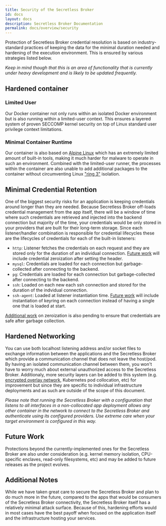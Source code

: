 ```yaml
---
title: Security of the Secretless Broker
id: docs
layout: docs
description: Secretless Broker Documentation
permalink: docs/overview/security
---
```


Protection of Secretless Broker credential resolution is based on industry-standard practices of keeping the data for the minimal duration needed and hardening of the execution environment. This is ensured by various strategies listed below.

_Keep in mind though that this is an area of functionality that is currently under heavy development and is likely to be updated frequently._

## Hardened container

### Limited User

Our Docker container not only runs within an isolated Docker environment but is also running within a limited-user context. This ensures a layered system of proven SECCOMP kernel security on top of Linux standard user privilege context limitations.

### Minimal Container Runtime

Our container is also based on [Alpine Linux](https://alpinelinux.org/) which has an extremely limited amount of built-in tools, making it much harder for malware to operate in such an environment. Combined with the limited-user runner, the processes within the container are also unable to add additional packages to the container without circumventing Linux ["ring 3"](https://en.wikipedia.org/wiki/Protection_ring) isolation.

## Minimal Credential Retention

One of the biggest security risks for an application is keeping credentials around longer than they are needed. Because Secretless Broker off-loads credential management from the app itself, there will be a window of time where such credentials are retrieved and injected into the backend connection but majority of the time, your credentials would be only stored in your providers that are built for their long-term storage. Since each listener/handler combination is responsible for credential lifecycles these are the lifecycles of credentials for each of the built-in listeners:

- `http`: Listener fetches the credentials on each request and they are stored only for the duration of an individual connection. [Future work](https://github.com/conjurinc/secretless-broker/issues/269) will include credential zeroization after setting the header.
- `mysql`: Credentials are loaded for each connection but garbage-collected after connecting to the backend.
- `pg`: Credentials are loaded for each connection but garbage-collected after connecting to the backend.
- `ssh`: Loaded on each new each ssh connection and stored for the duration of the indvidual connection.
- `ssh-agent`: Loaded at listener instantiation time. [Future work](https://github.com/conjurinc/secretless-broker/issues/270) will include instantiation of keyring on each connection instead of having a single one that is loaded at start.

[Additional work](https://github.com/conjurinc/secretless-broker/issues/271) on zeroization is also pending to ensure that credentials are safe after garbage collection.

## Hardened Networking

You can use both localhost listening address and/or socket files to exchange information between the applications and the Secretless Broker which provide a communication channel that does not leave the host/pod. By having an isolated communication channel between them, you won't have to worry much about external unauthorized access to the Secretless Broker. Additionaly, more security layers can be added to this system (e.g. [encrypted overlay network](https://docs.docker.com/network/overlay/#create-an-overlay-network), Kubernetes pod collocation, etc) for improvement but since they are specific to individual infrastructure deployments and as such are outside of the scope of this document.

_Please note that running the Secretless Broker with a configuration that listens to all interfaces in a non-collocated app deployment allows any other container in the network to connect to the Secretless Broker and authenticate using its configured providers. Use extreme care when your target environment is configured in this way._

## Future Work

Protections beyond the currently-implemented ones for the Secretless Broker are also under consideration (e.g. kernel memory isolation, CPU-specific enclaves, read-only filesystems, etc) and may be added to future releases as the project evolves.

## Additional Notes

While we have taken great care to secure the Secretless Broker and plan to do much more in the future, compared to the apps that would be consumers of the Secretless Broker connectivity, the Secretless Broker itself has a relatively minimal attack surface. Because of this, hardening efforts would in most cases have the best payoff when focused on the application itself and the infrastructure hosting your services.

